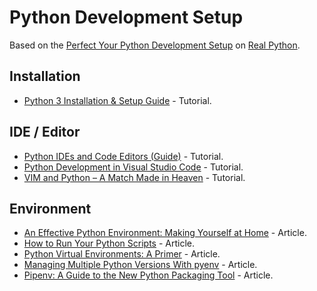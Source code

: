 # Python Development Setup

Based on the [Perfect Your Python Development Setup](https://realpython.com/learning-paths/perfect-your-python-development-setup/) on [Real Python](https://realpython.com/).

## Installation

* [Python 3 Installation & Setup Guide](https://realpython.com/installing-python/) - Tutorial.

## IDE / Editor

* [Python IDEs and Code Editors (Guide)](https://realpython.com/python-ides-code-editors-guide/) - Tutorial.
* [Python Development in Visual Studio Code](https://realpython.com/python-development-visual-studio-code/) - Tutorial.
* [VIM and Python – A Match Made in Heaven](https://realpython.com/vim-and-python-a-match-made-in-heaven/) - Tutorial.

## Environment

* [An Effective Python Environment: Making Yourself at Home](https://realpython.com/effective-python-environment/) - Article.
* [How to Run Your Python Scripts](https://realpython.com/run-python-scripts/) - Article.
* [Python Virtual Environments: A Primer](https://realpython.com/python-virtual-environments-a-primer/) - Article.
* [Managing Multiple Python Versions With pyenv](https://realpython.com/intro-to-pyenv/) - Article.
* [Pipenv: A Guide to the New Python Packaging Tool](https://realpython.com/pipenv-guide/) - Article.
